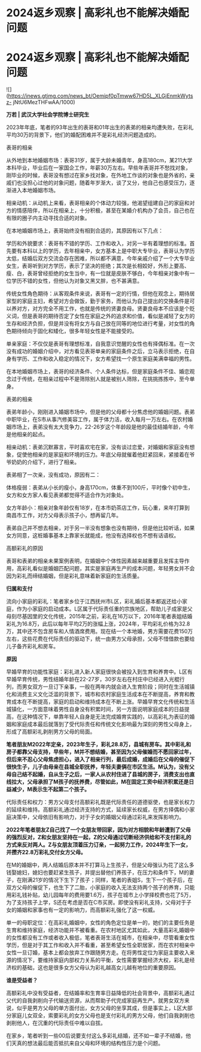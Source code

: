 # 2024返乡观察 | 高彩礼也不能解决婚配问题

# 2024返乡观察 | 高彩礼也不能解决婚配问题

![](https://inews.gtimg.com/news_bt/Oemipf0pTmww67HD5L_XLGjEnmkWytsz-
jNtU6MezTHFwAA/1000)

**万若 | 武汉大学社会学院博士研究生**

2023年年底，笔者的93年出生的表哥和01年出生的表弟的相亲均遭失败，在彩礼平均30万的背景下，他们的婚配困难并不是彩礼经济问题造成的。

表哥的相亲

从外地到本地婚姻市场：表哥31岁，属于大龄未婚青年，身高180cm，某211大学本科毕业，毕业后在一家国企工作，年薪30万左右。早些年表哥并不愁找对象，刚毕业的时候，表哥没有想过在家乡找对象，在外地工作谈的对象也是外省的，亲戚们也没担心过他的对象问题，随着年岁渐大，谈了又分，他自己也感受压力，逐渐进入本地婚姻市场。

相亲动机：从动机上来看，表哥相亲的个体动力较强，他渴望组建自己的家庭和对方的情感陪伴，所以在相亲上，十分积极，甚至在某婚介机构办了会员，自己也在有限的圈子内主动寻找合适的对象。

在本地婚姻市场上，表哥始终没有相到合适的，其原因有以下几点：

学历和外貌要求：表哥有不错的学历、工作和收入，对另一半有着理想的标准。首先要有本科以上的学历，去年相亲中，女方基本上是中职大专毕业，表哥认为学历太低，结婚后双方交流会存在困难，所以都不满意，今年亲戚介绍了一个大专毕业女生，表哥听到对方学历，表示了坚决的拒绝；其次是长相姣好，外形上要高、瘦、白，表哥曾经拒绝的女生当中，有一位就是皮肤不够白，今年相亲对象中有一位学历不错的女性，但他认为对象又黑又胖，也不甚满意。

传统女性角色期待：从客观条件来说，表哥有一定的行情，但他在观念上，期待居家型的家庭主妇，希望对方会做饭，勤于家务，而他认为自己提出的交换条件是可以养对方，对方完全不用工作，也就是传统的贤妻良母。贤妻良母本不应该是个贬义词，但是表哥的期待否定了女性在家庭之外的追求和价值，看似是减轻了女方的生存和经济负担，但是并没有将女方与自己放在同等的地位进行考量，对女性的角色期待倾向于固化和矮化，很多年轻女性是不能接受的。

单亲家庭：不仅仅是表哥有理想标准，自我意识觉醒的女性也有择偶标准。在一次没有成功的婚姻介绍中，对方看见表哥单亲的家庭条件之后，立马表示拒绝，在自身有学历、工作和收入稳定的情况下，女方希望找一个原生家庭美满幸福的男性。

在本地婚姻市场上，表哥的经济条件、个人条件达标，但是家庭条件不佳、婚恋观念过于传统，在相亲过程中不是筛除别人就是被别人筛除，在挑挑拣拣中，至今单身。

表弟的相亲

表弟年龄小，刚刚进入婚姻市场中，但是他的父母都十分焦虑他的婚姻问题。表弟中职毕业，在S市从事汽修美容工作，属于体力活，收入每月一万左右。在农村婚姻市场上，表弟没有太大竞争力，22-26岁这个年龄段是他的最佳结婚年龄，今年是他相亲的起点。

相亲动机：表弟沉默寡言，平时喜欢宅在家，没有谈过恋爱，对婚姻和家庭没有想象，促使他相亲的是家庭和环境的压力。年底父母就催着他赶紧回来，紧接着在爷爷奶奶的介绍下，进行了相亲。

表弟相了一次亲，没有成功，原因有二：

体格瘦弱：表弟从小长的瘦小，身高170cm，体重不到100斤，平时像个初中生，女方和女方家人看见表弟都觉得不适合作为对象处。

女方年龄小：相亲对象年龄仅有18岁，在本市奶茶店工作，玩心重，来年打算到南昌市工作，对方父母表示孩子小，想再留几年。

表弟自己并不想去相亲，对于另一半没有想象也没有期待，但是他比较听话，如果女方同意，这桩婚事基本上靠家长就能成，他没有选择权也不想有话语权。

高额彩礼的原因

表哥和表弟的相亲未果案例表明，在婚姻中个体性因素越来越重要且发挥主导作用，高彩礼看似是婚姻匹配问题，其实是家庭再生产的成本问题，年轻男女并不会因为彩礼而缔结婚姻，但是彩礼意味着新家庭的生活质量。

**归属和支付**

流向小家庭的彩礼：笔者家乡位于江西抚州市L区，彩礼婚后基本都返还给小家庭，作为小家庭的启动成本。L区属于代际责任重的宗族地区，帮助儿子成家是父母刻尽基因里的文化传统，2015年之前，彩礼在16万以下，2016年笔者表姐结婚彩礼为16.8万，此后以每年平均2万的涨幅上涨，2024年，平均彩礼价格为32.8万，其中还不包含房车和人情酒席费用。现在结一个本地婚，男方需要花费150万左右，这些花费在代际责任的驱动下，统一由男方父母承担，父母不惜借款也要给儿子备齐彩礼和房车。

**原因**

早婚早育的功能性家庭：彩礼进入新人家庭很快会被投入到生育和养育中。L区有早婚早育传统，男性结婚年龄在22-27岁，30岁左右在村庄中已经进入光棍行列，而男女双方一旦订下亲事，一般在两年内就会进入生育阶段；同时在生活城镇化和消费主义文化泛滥的背景下，城市和农村家庭生活成本在不断提高，养育和教育成本在不断提高，家庭的启动和维持成本在不断上涨。早婚早育文化传统和生活城镇化，一方面意味着男性自身没有积累时间，另一方面说明家庭成本的日益提高，在这种情况下，单靠年轻人自身是无法完成婚育实践的，以高彩礼为表征的婚姻和家庭成本最后就落到了受代际责任和传统文化影响最为深刻的男性父母身上，形成了高额彩礼剥削男方父母的局面。

**笔者朋友M2022年定亲，2023年生子，彩礼28.8万，县城有房车。其中彩礼和房子都靠父母支持，早些年，M并不想结婚，甚至因为父母催婚而不愿回家过年，但后来不忍心父母焦虑担心，进入了相亲行列，最后成婚，成婚后在父母的催促下很快生子，儿子由母亲在县城全职抚养，年轻夫妻俩在市区生活。M认为，没有父母自己结不起婚，自从生子之后，一家人从农村住进了县城的房子，消费支出也直线拉大，父母承担了M孩子的抚养费，尽管如此，M在固定工资中经济积累还是日益减少，M表示生不起第二个孩子。**

代际责任和权力：男方父母支付高额彩礼既是代际责任的道德驱使，也是家长权力的延续和维持。高额彩礼通过经济支持的方式，延续家长权威，在男方择偶和小家庭决策中，父母依旧有影响力，对于子女的婚姻父母通过彩礼来发挥影响力。

**2022年笔者朋友Z自己找了一个女朋友带回家，因为对方相貌和年龄遭到了父母的强烈反对，Z和女朋友坚持在一起，Z的父母通过切断经济供给和不支付彩礼的方式来反对两人。Z与女朋友顶着压力订亲，一起努力工作，2024年生下一女，并攒齐22.8万彩礼交付女方父母。**

在M的婚姻中，两人结婚后原本并不打算马上生孩子，但是父母强认为花了这么多钱娶媳妇，媳妇也要赶紧生孩子，并提出替他们养孩子，在压力和条件下，M的妻子，在刚满21岁的情况下生下了孩子；同样，笔者的表姐S，生下一个孩子后，在双方父母的催促下，也生下了二胎，小家庭的收入无法支持两个孩子的养育，只能用彩礼钱补贴，幼儿园每年的费用要1.6万，孩子在城市上小学择校费也花了5万，为了支持孩子上学，S还在考虑是否在C市买房。即使没有彩礼支持，父母对于子女的婚姻和家事也有一定的影响力，而高额彩礼强化了这一权威。

单一的母职定位：在高彩礼婚姻中，女性的角色定位是单一的，她们的主要任务是生育和维持家庭，经济功能并不被看重。在农村地区尤其如此，大量高彩礼婚姻中的女性都没有工作或者收入极低，笔者表哥生活在城市，在相亲中，尽管看重女性学历，但是对于其工作和收入并不看重，甚至希望女性全职居家，而在农村相亲中女性一旦订婚，基本上都会放弃工作跟随男方走。在将男性定位为家庭主要收入来源的情况下，要维持家庭内部权力关系的平衡，女性需要掌握经济大权，彩礼是经济权的基础，这也是很多女方父母认为彩礼越高女儿越有地位的重要原因。

**谁是受益者？**

高额彩礼中没有受益者，在结婚率和生育率日益降低的社会背景中，高额彩礼通过父代的自我剥削向子代输送资源，从而帮助子代完成家庭再生产。就男女双方来说，似乎是男方父母的单方面付出，女方父母的坐享其成，但是事实上，L区大部分家庭儿女双全，索要彩礼的女方父母也是支付彩礼的男方父母，他们自我剥削也剥削他人，在沉重的代际责任中难以自拔。

在家乡，笔者听到一些00后说要支付这么多彩礼结婚，还不如一辈子不结婚，他们天真的想法最后能否抵抗来自父母和环境的结构性压力是个问题。

